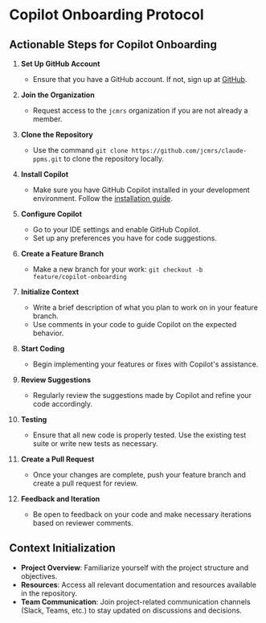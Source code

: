 # Copilot Onboarding Protocol

## Actionable Steps for Copilot Onboarding

1. **Set Up GitHub Account**  
   - Ensure that you have a GitHub account. If not, sign up at [GitHub](https://github.com).

2. **Join the Organization**  
   - Request access to the `jcmrs` organization if you are not already a member.

3. **Clone the Repository**  
   - Use the command `git clone https://github.com/jcmrs/claude-ppms.git` to clone the repository locally.

4. **Install Copilot**  
   - Make sure you have GitHub Copilot installed in your development environment. Follow the [installation guide](https://docs.github.com/en/copilot/getting-started-with-github-copilot).

5. **Configure Copilot**  
   - Go to your IDE settings and enable GitHub Copilot.
   - Set up any preferences you have for code suggestions.

6. **Create a Feature Branch**  
   - Make a new branch for your work: `git checkout -b feature/copilot-onboarding`

7. **Initialize Context**  
   - Write a brief description of what you plan to work on in your feature branch.
   - Use comments in your code to guide Copilot on the expected behavior.

8. **Start Coding**  
   - Begin implementing your features or fixes with Copilot's assistance.

9. **Review Suggestions**  
   - Regularly review the suggestions made by Copilot and refine your code accordingly.

10. **Testing**  
    - Ensure that all new code is properly tested. Use the existing test suite or write new tests as necessary.

11. **Create a Pull Request**  
    - Once your changes are complete, push your feature branch and create a pull request for review.

12. **Feedback and Iteration**  
    - Be open to feedback on your code and make necessary iterations based on reviewer comments.

## Context Initialization

- **Project Overview**: Familiarize yourself with the project structure and objectives.
- **Resources**: Access all relevant documentation and resources available in the repository.
- **Team Communication**: Join project-related communication channels (Slack, Teams, etc.) to stay updated on discussions and decisions.